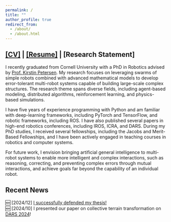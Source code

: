 ```yaml
---
permalink: /
title: ""
author_profile: true
redirect_from: 
  - /about/
  - /about.html
---
```


## [[CV]](https://ericland.github.io/files/resume/cv.pdf) | [[Resume]](https://ericland.github.io/files/resume/resume.pdf) | [Research Statement]   

I recently graduated from Cornell University with a PhD in Robotics advised by [Prof. Kirstin Petersen](https://www.ece.cornell.edu/faculty-directory/kirstin-hagelskjaer-petersen). My research focuses on leveraging swarms of simple robots combined with advanced mathematical models to develop error-tolerant multi-robot systems capable of building large-scale complex structures. The research theme spans diverse fields, including agent-based modeling, distributed algorithms, reinforcement learning, and physics-based simulations. 

I have five years of experience programming with Python and am familiar with deep-learning frameworks, including PyTorch and TensorFlow, and robotic frameworks, including ROS. I have also published several papers in high-end robotics conferences, including IROS, ICRA, and DARS. During my PhD studies, I received several fellowships, including the Jacobs and Merit-Based Fellowships, and I have been actively engaged in teaching courses in robotics and computer systems. 

For future work, I envision bringing artificial general intelligence to multi-robot systems to enable more intelligent and complex interactions, such as reasoning, correcting, and preventing complex errors through mutual interactions, and achieve goals far beyond the capability of an individual robot.  

## Recent News 
:new: [2024/12] [I successfully defended my thesis!](https://cei.ece.cornell.edu/2024/12/10/jiahe-chens-defense/)   
:new: [2024/10] I presented our paper on collective terrain transformation on [DARS 2024](https://dars2024.engineering.cornell.edu/)!

